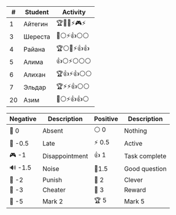 
| #   | Student | Activity   |
| --- | ------- | ---------- |
| 1   | Айтегин | 🏆🧐🔔⚡🎮⚡ |
| 3   | Шереста | 🏅️⚪⚡👍⚪⚪  |
| 4   | Райана  | 🏆⚪🧐⚡👍👍 |
| 5   | Алима   | 👍⚪⚡⚪⚪⚪    |
| 6   | Алихан  | 🏆👍⚡👍⚪⚪  |
| 7   | Эльдар  | 🏆⚡⚡👍⚪⚪   |
| 20  | Азим    | 🔑⚪⚡👍👍⚪  |

| Negative | Description    | Positive | Description   |
| -------- | -------------- | -------- | ------------- |
| 👻 0     | Absent         | ⚪ 0      | Nothing       |
| 🔔 -0.5  | Late           | ⚡ 0.5    | Active        |
| 🎮 -1    | Disappointment | 👍 1     | Task complete |
| 🔊 -1.5  | Noise          | 🧐1.5    | Good question |
| 👺 -2    | Punish         | 🔑 2     | Clever        |
| 🐒 -3    | Cheater        | 🏅️ 3    | Reward        |
| 🏴 -5    | Mark 2         | 🏆 5     | Mark 5        |
